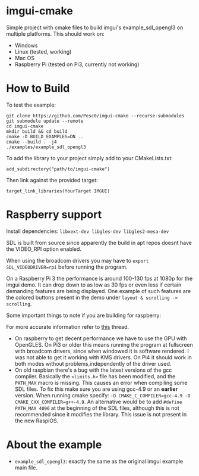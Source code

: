 # imgui-cmake

Simple project with cmake files to build imgui's example_sdl_opengl3 on multiple platforms. This should work on:
- Windows 
- Linux (tested, working)
- Mac OS
- Raspberry Pi (tested on Pi3, currently not working)

# How to Build

To test the example:
```
git clone https://github.com/Pesc0/imgui-cmake --recurse-submodules
git submodule update --remote
cd imgui-cmake
mkdir build && cd build
cmake -D BUILD_EXAMPLES=ON ..
cmake --build . -j4
./examples/example_sdl_opengl3
```

To add the library to your project simply add to your CMakeLists.txt: 

```add_subdirectory("path/to/imgui-cmake")```

Then link against the provided target: 

```target_link_libraries(YourTarget IMGUI)```

# Raspberry support

Install dependencies: ```libxext-dev libgles-dev libgles2-mesa-dev```

SDL is built from source since apparently the build in apt repos doesnt have the VIDEO_RPI option enabled. 

When using the broadcom drivers you may have to ```export SDL_VIDEODRIVER=rpi``` before running the program.

On a Raspberry Pi 3 the performance is around 100-130 fps at 1080p for the imgui demo. It can drop down to as low as 30 fps or even less if certain demanding features are being displayed. One example of such features are the colored buttons present in the demo under `layout & scrolling -> scrolling`.

Some important things to note if you are building for raspberry:

For more accurate information refer to [this](https://github.com/ocornut/imgui/pull/2837) thread.
- On raspberry to get decent performance we have to use the GPU with OpenGLES. On Pi3 or older this means running the program at fullscreen with broadcom drivers, since when windowed it is software rendered. I was not able to get it working with KMS drivers. On Pi4 it should work in both modes without problems,independently of the driver used.
- On old raspbian there's a bug with the latest versions of the gcc compiler. Basically the `<limits.h>` file has been modified, and the `PATH_MAX` macro is missing. This causes an error when compiling some SDL files. To fix this make sure you are using gcc-4.9 or an **earlier** version. When running cmake specify: `-D CMAKE_C_COMPILER=gcc-4.9 -D CMAKE_CXX_COMPILER=g++-4.9`. An alternative would be to add `#define PATH_MAX 4096` at the beginning of the SDL files, although this is not recommended since it modifies the library. This issue is not present in the new RaspiOS.


# About the example

- `example_sdl_opengl3`: exactly the same as the original imgui example main file. 
